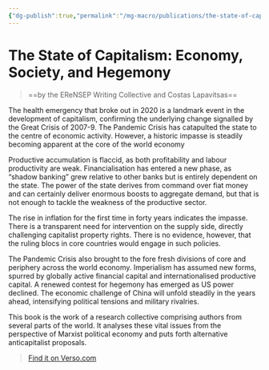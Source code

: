 ```yaml
---
{"dg-publish":true,"permalink":"/mg-macro/publications/the-state-of-capitalism/","created":"2023-12-11T21:45:13.172+00:00","updated":"2023-12-11T23:19:31.172+00:00"}
---
```



# The State of Capitalism: Economy, Society, and Hegemony

> ==by the EReNSEP Writing Collective and Costas Lapavitsas==



The health emergency that broke out in 2020 is a landmark event in the development of capitalism, confirming the underlying change signalled by the Great Crisis of 2007-9. The Pandemic Crisis has catapulted the state to the centre of economic activity. However, a historic impasse is steadily becoming apparent at the core of the world economy  
  
Productive accumulation is flaccid, as both profitability and labour productivity are weak. Financialisation has entered a new phase, as “shadow banking” grew relative to other banks but is entirely dependent on the state. The power of the state derives from command over fiat money and can certainly deliver enormous boosts to aggregate demand, but that is not enough to tackle the weakness of the productive sector.  
  
The rise in inflation for the first time in forty years indicates the impasse. There is a transparent need for intervention on the supply side, directly challenging capitalist property rights. There is no evidence, however, that the ruling blocs in core countries would engage in such policies.  
  
The Pandemic Crisis also brought to the fore fresh divisions of core and periphery across the world economy. Imperialism has assumed new forms, spurred by globally active financial capital and internationalised productive capital. A renewed contest for hegemony has emerged as US power declined. The economic challenge of China will unfold steadily in the years ahead, intensifying political tensions and military rivalries.  
  
This book is the work of a research collective comprising authors from several parts of the world. It analyses these vital issues from the perspective of Marxist political economy and puts forth alternative anticapitalist proposals.


> [Find it on Verso.com](https://www.versobooks.com/en-gb/products/2727-the-state-of-capitalism)

